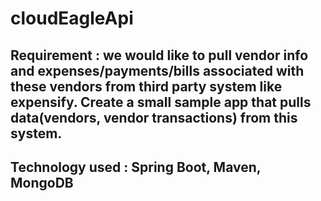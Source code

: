 # cloudEagleApi

## Requirement : we would like to pull vendor info and expenses/payments/bills associated with these vendors from third party system like expensify. Create a small sample app that pulls data(vendors, vendor transactions) from this system. 

## Technology used : Spring Boot, Maven, MongoDB

